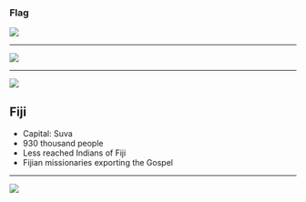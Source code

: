 ### Flag

![](https://upload.wikimedia.org/wikipedia/commons/b/ba/Flag_of_Fiji.svg)

---

![](https://upload.wikimedia.org/wikipedia/commons/f/f6/Fiji_on_the_globe_%28small_islands_magnified%29_%28Polynesia_centered%29.svg)

---

![](https://res.cloudinary.com/kiekies/image/upload/v1662919418/prayer/vixoe3mc4y4lrbqcuo5s.jpg)

## Fiji

- Capital: Suva
- 930 thousand people
- Less reached Indians of Fiji
- Fijian missionaries exporting the Gospel

---

![](https://player.vimeo.com/video/81437565)
